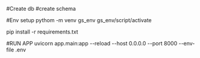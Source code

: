 #Create db
#create schema

#Env setup
pythom -m venv gs_env
gs_env/script/activate

pip install -r requirements.txt

#RUN APP
uvicorn app.main:app --reload  --host 0.0.0.0 --port 8000 --env-file .env